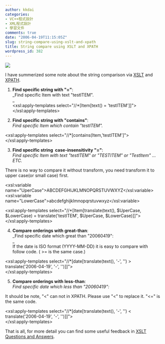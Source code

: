 ```yaml
---
author: kkdai
categories:
- VC++程式設計
- XML程式設計
- 學習文件
comments: true
date: "2006-04-19T11:15:05Z"
slug: string-compare-using-xslt-and-xpath
title: String compare using XSLT and XPATH
wordpress_id: 382
---
```


![](http://architag.com/xmlu/play/show/XSLServer.gif)

I have summerized some note about the string comparison via [XSLT](http://www.w3.org/TR/xslt) and [XPATH](http://www.w3.org/TR/xpath).

  1. **Find specific string with "="**:  
_Find specific Item with text "testITEM".  
_  
<xsl:apply-templates select="//*[Item[text() = 'testITEM']]">  
</xsl:apply-templates>  

  2. **Find specific string with "contains"**:  
_Find specific Item which contain "testITEM"._  
  
<xsl:apply-templates select="//*[contains(Item,'testITEM']">  
</xsl:apply-templates>  

  3. **Find specific string  case-insensitivity "="**:  
_Find specific Item with text "testITEM" or "TESTITEM" or "TestItem" ... ETC._  
  
There is no way to compare it without transform, you need transform it to upper case(or small case) first.  
  
<xsl:variable name="UperCase">ABCDEFGHIJKLMNOPQRSTUVWXYZ</xsl:variable>  
<xsl:variable name="LowerCase">abcdefghijklmnopqrstuvwxyz</xsl:variable>  
  
<xsl:apply-templates select="//*[Item[translate(text(), $UperCase, $LowerCase) = translate('testITEM', $UperCase, $LowerCase)]]">  
</xsl:apply-templates>  

  4. **Compare orderings with great-than**:  
_Find specific date which great than "20060419":  
_  
If the date is ISO format (YYYY-MM-DD) it is easy to compare with follow code. ( >= is the same case.)  
  
<xsl:apply-templates select="//*[date[translate(text(), '-', '') > translate('2006-04-19', '-', '')]]">  
</xsl:apply-templates>  

  5. **Compare orderings with less-than**:  
_Find specific date which less than "20060419":_  
  
It should be note, "<" can not in XPATH. Please use "&lt;" to replace it. "<=" is the same code.  
  
<xsl:apply-templates select="//*[date[translate(text(), '-', '') < translate('2006-04-19', '-', '')]]">  
</xsl:apply-templates>

That is all, for more detail you can find some useful feedback in [XSLT Questions and Answers](http://www.dpawson.co.uk/xsl/sect2/sect21.html).

